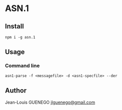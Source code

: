 # ASN.1

## Install

```
npm i -g asn.1
```

## Usage

### Command line

```
asn1-parse -f <messagefile> -d <asn1-specfile> --der
```

## Author

Jean-Louis GUENEGO <jlguenego@gmail.com>
